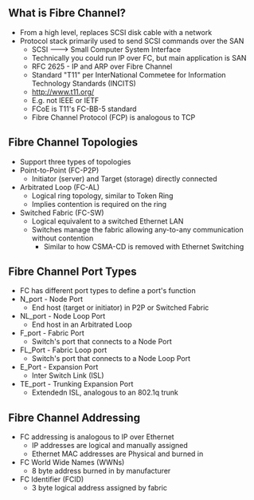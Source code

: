 ## What is Fibre Channel?

* From a high level, replaces SCSI disk cable with a network
* Protocol stack primarily used to send SCSI commands over the SAN
   * SCSI ---> Small Computer System Interface
   * Technically you could run IP over FC, but main application is SAN
   * RFC 2625 - IP and ARP over Fibre Channel
   * Standard "T11" per InterNational Commetee for Information Technology Standards (INCITS)
   * http://www.t11.org/
   * E.g. not IEEE or IETF
   * FCoE is T11's FC-BB-5 standard
   * Fibre Channel Protocol (FCP) is analogous to TCP

## Fibre Channel Topologies

* Support three types of topologies
* Point-to-Point (FC-P2P)
  * Initiator (server) and Target (storage) directly connected
* Arbitrated Loop (FC-AL)
  * Logical ring topology, similar to Token Ring
  * Implies contention is required on the ring
* Switched Fabric (FC-SW)
  * Logical equivalent to a switched Ethernet LAN
  * Switches manage the fabric allowing any-to-any communication without contention
    * Similar to how CSMA-CD is removed with Ethernet Switching

## Fibre Channel Port Types

* FC has different port types to define a port's function
* N_port - Node Port
  * End host (target or initiator) in P2P or Switched Fabric
* NL_port - Node Loop Port
  * End host in an Arbitrated Loop
* F_port - Fabric Port
  * Switch's port that connects to a Node Port
* FL_Port - Fabric Loop port
  * Switch's port that connects to a Node Loop Port
* E_Port - Expansion Port
  * Inter Switch Link (ISL)
* TE_port - Trunking Expansion Port
  * Extendedn ISL, analogous to an 802.1q trunk


## Fibre Channel Addressing

* FC addressing is analogous to IP over Ethernet
  * IP addresses are logical and manually assigned
  * Ethernet MAC addresses are Physical and burned in
* FC World Wide Names (WWNs)
  * 8 byte address burned in by manufacturer
* FC Identifier (FCID)
  * 3 byte logical address assigned by fabric
